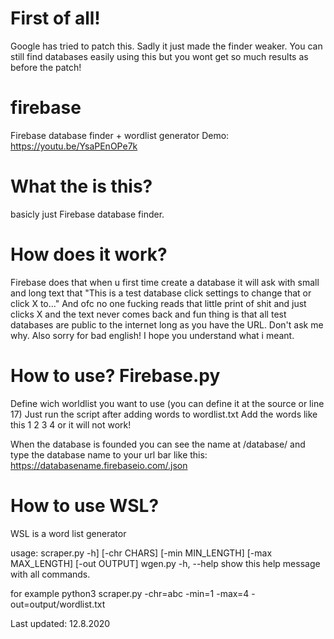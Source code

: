 # First of all!
Google has tried to patch this. Sadly it just made the finder weaker. You can still find databases easily using this but you wont get so much results as before the patch!


# firebase
Firebase database finder + wordlist generator
Demo: https://youtu.be/YsaPEnOPe7k
# What the is this? 
basicly just Firebase database finder.

# How does it work? 
Firebase does that when u first time create a database it will ask with small and long text that "This is a test database click settings to change that or click X to..." And ofc no one fucking reads that little print of shit and just clicks X and the text never comes back and fun thing is that all test databases are public to the internet long as you have the URL. Don't ask me why. Also sorry for bad english! I hope you understand what i meant.

# How to use? Firebase.py
Define wich worldlist you want to use (you can define it at the source or line 17)
Just run the script after adding words to wordlist.txt
Add the words like this
1
2
3
4
or it will not work!

When the database is founded you can see the name at /database/ and type the database name to your url bar like this: https://databasename.firebaseio.com/.json

# How to use WSL?
WSL is a word list generator

usage: scraper.py -h] [-chr CHARS] [-min MIN_LENGTH] [-max MAX_LENGTH]
               [-out OUTPUT]
wgen.py -h, --help            show this help message with all commands.

for example python3 scraper.py -chr=abc -min=1 -max=4 -out=output/wordlist.txt






Last updated: 12.8.2020
